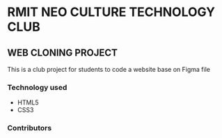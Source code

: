# RMIT NEO CULTURE TECHNOLOGY CLUB

## WEB CLONING PROJECT

This is a club project for students to code a website base on Figma file

### Technology used

-   HTML5
-   CSS3

### Contributors

